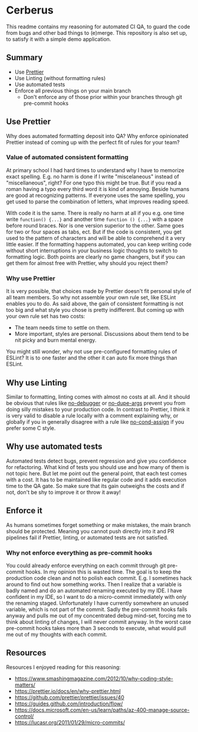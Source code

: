 # Cerberus

This readme contains my reasoning for automated CI QA, to guard the code from bugs and other bad things to (e)merge. This repository is also set up, to satisfy it with a simple demo application.

## Summary

- Use [Prettier](https://prettier.io/)
- Use Linting (without formatting rules)
- Use automated tests
- Enforce all previous things on your main branch
  - Don't enforce any of those prior within your branches through git pre-commit hooks

## Use Prettier

Why does automated formatting deposit into QA? Why enforce opinionated Prettier instead of coming up with the perfect fit of rules for your team?

### Value of automated consistent formatting

At primary school I had hard times to understand why I have to memorize exact spelling. E.g. no harm is done if I write "miscelaneous" instead of "miscellaneous", right? For one typo this might be true. But if you read a roman having a typo every third word it is kind of annoying. Beside humans are good at recognizing patterns. If everyone uses the same spelling, you get used to parse the combination of letters, what improves reading speed.

With code it is the same. There is really no harm at all if you e.g. one time write `function() {...}` and another time `function () {...}` with a space before round braces. Nor is one version superior to the other. Same goes for two or four spaces as tabs, ect. But if the code is consistent, you get used to the pattern of characters and will be able to comprehend it a very little easier. If the formatting happens automated, you can keep writing code without short interruptions in your business logic thoughts to switch to formatting logic. Both points are clearly no game changers, but if you can get them for almost free with Prettier, why should you reject them?

### Why use Prettier

It is very possible, that choices made by Prettier doesn't fit personal style of all team members. So why not assemble your own rule set, like ESLint enables you to do. As said above, the gain of consistent formatting is not too big and what style you chose is pretty indifferent. But coming up with your own rule set has two costs:

- The team needs time to settle on them.
- More important, styles are personal. Discussions about them tend to be nit picky and burn mental energy.

You might still wonder, why not use pre-configured formatting rules of ESLint? It is to one faster and the other it can auto fix more things than ESLint.

## Why use Linting

Similar to formatting, linting comes with almost no costs at all. And it should be obvious that rules like [no-debugger](https://eslint.org/docs/rules/no-debugger) or [no-dupe-args](https://eslint.org/docs/rules/no-dupe-args) prevent you from doing silly mistakes to your production code. In contrast to Prettier, I think it is very valid to disable a rule locally with a comment explaining why, or globally if you in generally disagree with a rule like [no-cond-assign](https://eslint.org/docs/rules/no-cond-assign) if you prefer some C style.

## Why use automated tests

Automated tests detect bugs, prevent regression and give you confidence for refactoring. What kind of tests you should use and how many of them is not topic here. But let me point out the general point, that each test comes with a cost. It has to be maintained like regular code and it adds execution time to the QA gate. So make sure that its gain outweighs the costs and if not, don't be shy to improve it or throw it away!

## Enforce it

As humans sometimes forget something or make mistakes, the main branch should be protected. Meaning you cannot push directly into it and PR pipelines fail if Prettier, linting, or automated tests are not satisfied.

### Why not enforce everything as pre-commit hooks

You could already enforce everything on each commit through git pre-commit hooks. In my opinion this is wasted time. The goal is to keep the production code clean and not to polish each commit. E.g. I sometimes hack around to find out how something works. Then I realize that a variable is badly named and do an automated renaming executed by my IDE. I have confident in my IDE, so I want to do a micro-commit immediately with only the renaming staged. Unfortunately I have currently somewhere an unused variable, which is not part of the commit. Sadly the pre-commit hooks fails anyway and pulls me out of my concentrated debug mind-set, forcing me to think about linting of changes, I will never commit anyway. In the worst case pre-commit hooks takes more than 3 seconds to execute, what would pull me out of my thoughts with each commit.

## Resources

Resources I enjoyed reading for this reasoning:

- https://www.smashingmagazine.com/2012/10/why-coding-style-matters/
- https://prettier.io/docs/en/why-prettier.html
- https://github.com/prettier/prettier/issues/40
- https://guides.github.com/introduction/flow/
- https://docs.microsoft.com/en-us/learn/paths/az-400-manage-source-control/
- https://lucasr.org/2011/01/29/micro-commits/
